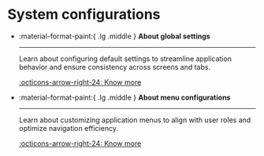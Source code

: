 # System configurations

<div class="grid cards wide" markdown>

-   :material-format-paint:{ .lg .middle } __About global settings__

    ---

    Learn about configuring default settings to streamline application behavior and ensure consistency across screens and tabs.

    [:octicons-arrow-right-24: Know more](./global_settings.md)

-   :material-format-paint:{ .lg .middle } __About menu configurations__

    ---

    Learn about customizing application menus to align with user roles and optimize navigation efficiency.

    [:octicons-arrow-right-24: Know more](./menu_configurations.md)    

</div>